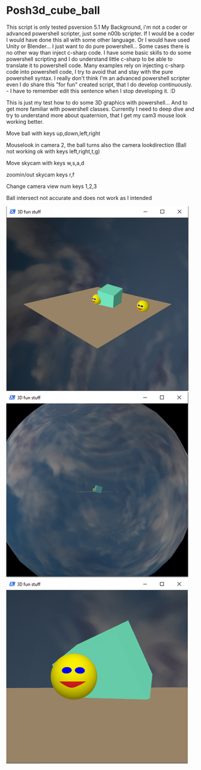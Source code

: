 # Posh3d_cube_ball
This script is only tested psversion 5.1
My Background, i'm not a coder or advanced powershell scripter, just some n00b scripter. If I would be a coder I would have done this all with some other language. Or I would have used Unity or Blender... I just want to do pure powershell... Some cases there is no other way than inject c-sharp code.
I have some basic skills to do some powershell scripting and I do understand little c-sharp to be able to translate it to powershell code.
Many examples rely on injecting c-sharp code into powershell code, I try to avoid that and stay with the pure powershell syntax.
I really don't think I'm an advanced powershell scripter even I do share this "for fun" created script, that I do develop continuously. - I have to remember edit this sentence when I stop developing it. :D

This is just my test how to do some 3D graphics with powershell...
And to get more familiar with powershell classes. Currently I need to deep dive and try to understand more about quaternion, that I get my cam3 mouse look working better.

Move ball with keys up,down,left,right

Mouselook in camera 2, the ball turns also the camera lookdirection
(Ball not working ok with keys left,right,t,g)

Move skycam with keys w,s,a,d

zoomin/out skycam keys r,f

Change camera view num keys 1,2,3

Ball intersect not accurate and does not work as I intended

![fun1](/Screenshots/fun1.PNG)
![fun2](/Screenshots/fun2.PNG)
![fun3](/Screenshots/fun3.PNG)

